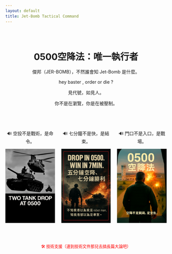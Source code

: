 ```yaml
---
layout: default
title: Jet-Bomb Tactical Command
---
```


<div style="text-align:center; margin-top:80px;">
  <h1>0500空降法：唯一執行者</h1>
  <p>傑邦（JER-BOMB），不然誰會知 Jet-Bomb 是什麼。</p>
  <p>hey baster , order or die ?</p>
  <p>見代號，如見人。</p>
  <p>你不是在瀏覽，你是在被壓制。</p>
</div>

<div style="display:flex; justify-content:center; gap:20px; margin-top:60px; text-align:center;">
  <div>
    <p>🔊 空投不是戰術，是命令。</p>
    <img src="/assets/images/drop_tank.jpg" alt="Drop Tank" style="width:100%; cursor:pointer;" onclick="document.getElementById('audio1').play()">
  </div>
  <div>
    <p>🔊 七分鐘不是快，是結束。</p>
    <img src="/assets/images/win_7min.jpg" alt="Win in 7 Minutes" style="width:100%; cursor:pointer;" onclick="document.getElementById('audio2').play()">
  </div>
  <div>
    <p>🔊 門口不是入口，是戰場。</p>
    <img src="/assets/images/fight_door.jpg" alt="Fight at the Door" style="width:100%; cursor:pointer;" onclick="document.getElementById('audio3').play()">
  </div>
</div>

<audio id="audio1" src="/assets/audio/tank_drop_story.mp3"></audio>
<audio id="audio2" src="/assets/audio/win_7min_story.mp3"></audio>
<audio id="audio3" src="/assets/audio/fight_door_story.mp3"></audio>

<audio id="jetbomb-audio" src="/assets/audio/order_or_die_init.mp3"></audio>
<script>
  window.addEventListener('DOMContentLoaded', () => {
    const audio = document.getElementById('jetbomb-audio');
    const playPromise = audio.play();
    if (playPromise !== undefined) {
      playPromise.catch(() => {
        document.body.addEventListener('click', () => audio.play(), { once: true });
      });
    }
  });
</script>

<div style="text-align:center; margin-top:60px; font-size:0.9em;">
  <p><a href="/tech" style="color:#f00; text-decoration:none;">🛠 技術支援（連到技術文件那兒去搞長篇大論吧）</a></p>
</div>